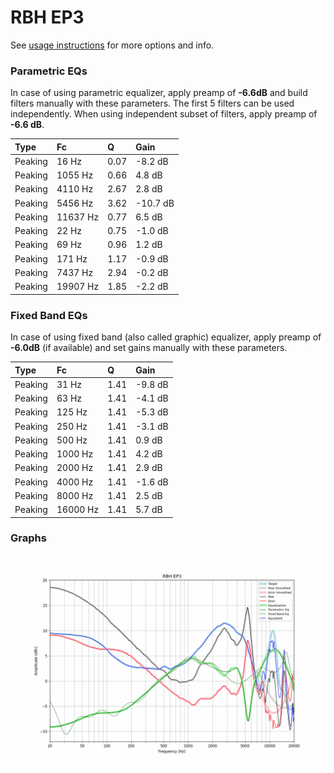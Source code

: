 # RBH EP3
See [usage instructions](https://github.com/jaakkopasanen/AutoEq#usage) for more options and info.

### Parametric EQs
In case of using parametric equalizer, apply preamp of **-6.6dB** and build filters manually
with these parameters. The first 5 filters can be used independently.
When using independent subset of filters, apply preamp of **-6.6 dB**.

| Type    | Fc       |    Q | Gain     |
|:--------|:---------|:-----|:---------|
| Peaking | 16 Hz    | 0.07 | -8.2 dB  |
| Peaking | 1055 Hz  | 0.66 | 4.8 dB   |
| Peaking | 4110 Hz  | 2.67 | 2.8 dB   |
| Peaking | 5456 Hz  | 3.62 | -10.7 dB |
| Peaking | 11637 Hz | 0.77 | 6.5 dB   |
| Peaking | 22 Hz    | 0.75 | -1.0 dB  |
| Peaking | 69 Hz    | 0.96 | 1.2 dB   |
| Peaking | 171 Hz   | 1.17 | -0.9 dB  |
| Peaking | 7437 Hz  | 2.94 | -0.2 dB  |
| Peaking | 19907 Hz | 1.85 | -2.2 dB  |

### Fixed Band EQs
In case of using fixed band (also called graphic) equalizer, apply preamp of **-6.0dB**
(if available) and set gains manually with these parameters.

| Type    | Fc       |    Q | Gain    |
|:--------|:---------|:-----|:--------|
| Peaking | 31 Hz    | 1.41 | -9.8 dB |
| Peaking | 63 Hz    | 1.41 | -4.1 dB |
| Peaking | 125 Hz   | 1.41 | -5.3 dB |
| Peaking | 250 Hz   | 1.41 | -3.1 dB |
| Peaking | 500 Hz   | 1.41 | 0.9 dB  |
| Peaking | 1000 Hz  | 1.41 | 4.2 dB  |
| Peaking | 2000 Hz  | 1.41 | 2.9 dB  |
| Peaking | 4000 Hz  | 1.41 | -1.6 dB |
| Peaking | 8000 Hz  | 1.41 | 2.5 dB  |
| Peaking | 16000 Hz | 1.41 | 5.7 dB  |

### Graphs
![](./RBH%20EP3.png)